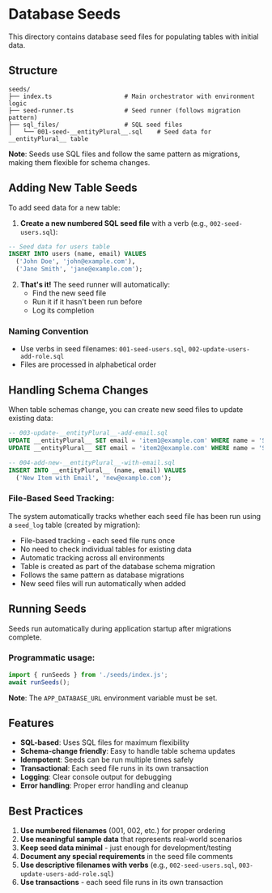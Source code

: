 # Database Seeds

This directory contains database seed files for populating tables with initial
data.

## Structure

```
seeds/
├── index.ts                    # Main orchestrator with environment logic
├── seed-runner.ts              # Seed runner (follows migration pattern)
├── sql_files/                  # SQL seed files
│   └── 001-seed-__entityPlural__.sql    # Seed data for __entityPlural__ table
```

**Note**: Seeds use SQL files and follow the same pattern as migrations, making
them flexible for schema changes.

## Adding New Table Seeds

To add seed data for a new table:

1. **Create a new numbered SQL seed file** with a verb (e.g.,
   `002-seed-users.sql`):

```sql
-- Seed data for users table
INSERT INTO users (name, email) VALUES
  ('John Doe', 'john@example.com'),
  ('Jane Smith', 'jane@example.com');
```

2. **That's it!** The seed runner will automatically:
   - Find the new seed file
   - Run it if it hasn't been run before
   - Log its completion

### Naming Convention

- Use verbs in seed filenames: `001-seed-users.sql`,
  `002-update-users-add-role.sql`
- Files are processed in alphabetical order

## Handling Schema Changes

When table schemas change, you can create new seed files to update existing
data:

```sql
-- 003-update-__entityPlural__-add-email.sql
UPDATE __entityPlural__ SET email = 'item1@example.com' WHERE name = 'Sample Item 1';
UPDATE __entityPlural__ SET email = 'item2@example.com' WHERE name = 'Sample Item 2';

-- 004-add-new-__entityPlural__-with-email.sql
INSERT INTO __entityPlural__ (name, email) VALUES
  ('New Item with Email', 'new@example.com');
```

### File-Based Seed Tracking:

The system automatically tracks whether each seed file has been run using a
`seed_log` table (created by migration):

- File-based tracking - each seed file runs once
- No need to check individual tables for existing data
- Automatic tracking across all environments
- Table is created as part of the database schema migration
- Follows the same pattern as database migrations
- New seed files will run automatically when added

## Running Seeds

Seeds run automatically during application startup after migrations complete.

### Programmatic usage:

```typescript
import { runSeeds } from './seeds/index.js';
await runSeeds();
```

**Note**: The `APP_DATABASE_URL` environment variable must be set.

## Features

- **SQL-based**: Uses SQL files for maximum flexibility
- **Schema-change friendly**: Easy to handle table schema updates
- **Idempotent**: Seeds can be run multiple times safely
- **Transactional**: Each seed file runs in its own transaction
- **Logging**: Clear console output for debugging
- **Error handling**: Proper error handling and cleanup

## Best Practices

1. **Use numbered filenames** (001, 002, etc.) for proper ordering
2. **Use meaningful sample data** that represents real-world scenarios
3. **Keep seed data minimal** - just enough for development/testing
4. **Document any special requirements** in the seed file comments
5. **Use descriptive filenames with verbs** (e.g., `002-seed-users.sql`,
   `003-update-users-add-role.sql`)
6. **Use transactions** - each seed file runs in its own transaction
